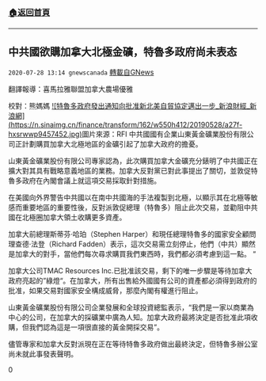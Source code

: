 ###  [:house:返回首頁](https://github.com/ourhimalayas/txt)
---

## 中共國欲購加拿大北極金礦，特魯多政府尚未表态
`2020-07-28 13:14 gnewscanada` [轉載自GNews](https://gnews.org/zh-hant/278524/)

翻譯報導：喜馬拉雅聯盟加拿大農場優雅

校對：熊媽媽
[!\[特魯多政府發出通知向批准新北美自貿協定邁出一步_新浪財經_新浪網\](https://n.sinaimg.cn/finance/transform/162/w550h412/20190528/a27f-hxsrwwp9457452.jpg)](https://www.google.ca/url?sa=i&amp;url=https%3A%2F%2Ffinance.sina.com.cn%2Fworld%2Fgjcj%2F2019-05-28%2Fdoc-ihvhiews5039965.shtml&amp;psig=AOvVaw3BADtrMqPgHLbCfJ3-q3G6&amp;ust=1596042666369000&amp;source=images&amp;cd=vfe&amp;ved=0CAIQjRxqFwoTCJCeh7W48OoCFQAAAAAdAAAAABAD)圖片來源：RFI 
中共國國有企業山東黃金礦業股份有限公司正計劃購買加拿大北極地區的金礦引起了加拿大政府的擔憂。

山東黃金礦業股份有限公司專家認為，此次購買加拿大金礦充分錶明了中共國正在擴大對其具有戰略意義地區的業務。加拿大反對黨已對此事提出了關切，並敦促特魯多政府在內閣會議上就這項交易採取針對措施。

在美國向外界警告中共國以在南中共國海的手法複製到北極，以顯示其在北極等敏感而重要地區的重要性後，反對派敦促總理（特魯多）阻止此次交易，並勸阻中共國在北極圈加拿大領土收購更多資產。

加拿大前總理斯蒂芬·哈珀（Stephen Harper）和現任總理特魯多的國家安全顧問理查德·法登（Richard Fadden）表示，這次交易需立刻停止，他們（中共）顯然是加拿大的對手，當他們每次尋求購買我們東西時，我們都必須考慮到這一點。 “

加拿大公司TMAC Resources Inc.已批准該交易，剩下的唯一步驟是等待加拿大政府亮起的”綠燈“。在加拿大，所有出售給外國國有公司的資產都必須得到政府的批准，如果交易對國家安全構成威脅，那麼內閣有權進行阻止。

山東黃金礦業股份有限公司企業發展和全球投資總監表示，“我們是一家以商業為中心的公司，在加拿大的採礦業中廣為人知。加拿大政府最將決定是否批准此項收購，但我們認為這是一項很直接的黃金開採交易”。

儘管專家和加拿大反對派現在正在等待特魯多政府做出最終決定，但特魯多辦公室尚未就此事發表聲明。

0
